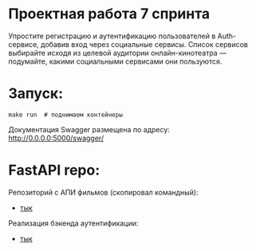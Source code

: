 # Проектная работа 7 спринта

Упростите регистрацию и аутентификацию пользователей в Auth-сервисе, добавив вход через социальные сервисы. 
Список сервисов выбирайте исходя из целевой аудитории онлайн-кинотеатра — подумайте, какими социальными сервисами они пользуются. 

# Запуск:
```
make run  # поднимаем контейнеры
```
Документация Swagger размещена по адресу: http://0.0.0.0:5000/swagger/

# FastAPI repo:
Репозиторий с АПИ фильмов (скопировал командный):
* [тык](https://github.com/TheZavitaev/Async_API_sprint_2)

Реализация бэкенда аутентификации:
* [тык](https://github.com/TheZavitaev/Async_API_sprint_2/blob/main/backend_api/main.py#L24)
